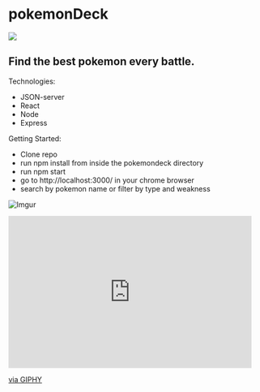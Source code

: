 # pokemonDeck 


![]("https://giphy.com/embed/VIyzKddrxj0VHQWvzg")

## Find the best pokemon every battle. 

Technologies: 
- JSON-server
- React
- Node
- Express

Getting Started:
- Clone repo
- run npm install from inside the pokemondeck directory 
- run npm start
- go to http://localhost:3000/ in your chrome browser
- search by pokemon name or filter by type and weakness

![Imgur](https://i.imgur.com/V26MRC3.png)

<iframe src="https://giphy.com/embed/VIyzKddrxj0VHQWvzg" width="480" height="300" frameBorder="0" class="giphy-embed" allowFullScreen></iframe><p><a href="https://giphy.com/gifs/react-VIyzKddrxj0VHQWvzg">via GIPHY</a></p>



